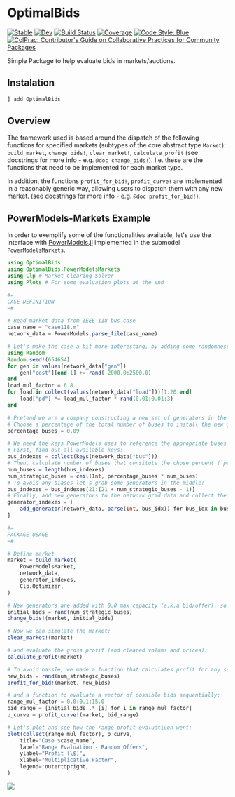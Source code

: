 # OptimalBids

[![Stable](https://img.shields.io/badge/docs-stable-blue.svg)](https://andrewrosemberg.github.io/OptimalBids.jl/stable)
[![Dev](https://img.shields.io/badge/docs-dev-blue.svg)](https://andrewrosemberg.github.io/OptimalBids.jl/dev)
[![Build Status](https://github.com/andrewrosemberg/OptimalBids.jl/actions/workflows/JuliaNightly.yml/badge.svg?branch=main)](https://github.com/andrewrosemberg/OptimalBids.jl/actions/workflows/JuliaNightly.yml?query=branch%3Amain)
[![Coverage](https://codecov.io/gh/andrewrosemberg/OptimalBids.jl/branch/main/graph/badge.svg)](https://codecov.io/gh/andrewrosemberg/OptimalBids.jl)
[![Code Style: Blue](https://img.shields.io/badge/code%20style-blue-4495d1.svg)](https://github.com/andrewrosemberg/BlueStyle)
[![ColPrac: Contributor's Guide on Collaborative Practices for Community Packages](https://img.shields.io/badge/ColPrac-Contributor's%20Guide-blueviolet)](https://github.com/SciML/ColPrac)

Simple Package to help evaluate bids in markets/auctions.

## Instalation

```julia
] add OptimalBids
```

## Overview

The framework used is based around the dispatch of the following functions for specified markets (subtypes of the core abstract type `Market`):
`build_market`, `change_bids!`, `clear_market!`, `calculate_profit` (see docstrings for more info - e.g. `@doc change_bids!`). I.e. these are the functions that need to be implemented for each market type.

In addition, the functions `profit_for_bid!`, `profit_curve!` are implemented in a reasonably generic way, allowing users to dispatch them with any new market. (see docstrings for more info - e.g. `@doc profit_for_bid!`).

## PowerModels-Markets Example

In order to exemplify some of the functionalities available, let's use the interface with [PowerModels.jl](https://github.com/lanl-ansi/PowerModels.jl) implemented in the submodel `PowerModelsMarkets`.


```julia
using OptimalBids
using OptimalBids.PowerModelsMarkets
using Clp # Market Clearing Solver
using Plots # For some evaluation plots at the end

#=
CASE DEFINITION
=#

# Read market data from IEEE 118 bus case
case_name = "case118.m"
network_data = PowerModels.parse_file(case_name)

# Let's make the case a bit more interesting, by adding some randomness to existing generators costs and available load.
using Random
Random.seed!(654654)
for gen in values(network_data["gen"])
    gen["cost"][end-1] += rand(-2000.0:2500.0)
end
load_mul_factor = 6.8
for load in collect(values(network_data["load"]))[1:20:end]
    load["pd"] *= load_mul_factor * rand(0.01:0.01:3)
end

# Pretend we are a company constructing a new set of generators in the grid.
# Choose a percentage of the total number of buses to install the new generators:
percentage_buses = 0.09

# We need the keys PowerModels uses to reference the appropriate buses in it's network data dictionary.
# First, find out all available keys:
bus_indexes = collect(keys(network_data["bus"]))
# Then, calculate number of buses that consitute the chose percent (`percentage_buses`):
num_buses = length(bus_indexes)
num_strategic_buses = ceil(Int, percentage_buses * num_buses)
# To avoid any biases let's grab some generators in the middle:
bus_indexes = bus_indexes[21:(21 + num_strategic_buses - 1)]
# Finally, add new generators to the network grid data and collect their reference keys.
generator_indexes = [
    add_generator(network_data, parse(Int, bus_idx)) for bus_idx in bus_indexes
]

#=
PACKAGE USAGE
=#

# Define market
market = build_market(
    PowerModelsMarket,
    network_data,
    generator_indexes,
    Clp.Optimizer,
)

# New generators are added with 0.0 max capacity (a.k.a bid/offer), so lets change their volume offers:
initial_bids = rand(num_strategic_buses)
change_bids!(market, initial_bids)

# Now we can simulate the market:
clear_market!(market)

# and evaluate the gross profit (and cleared volums and prices):
calculate_profit(market)

# To avoid hassle, we made a function that calculates profit for any set of bids/offers:
new_bids = rand(num_strategic_buses)
profit_for_bid!(market, new_bids)

# and a function to evaluate a vector of possible bids sequentially:
range_mul_factor = 0.0:0.1:15.0
bid_range = [initial_bids .* [i] for i in range_mul_factor]
p_curve = profit_curve!(market, bid_range)

# Let's plot and see how the range profit evaluatiuon went:
plot(collect(range_mul_factor), p_curve,
    title="Case $case_name",
    label="Range Evaluation - Random Offers",
    ylabel="Profit (\$)",
    xlabel="Multiplicative Factor",
    legend=:outertopright,
)
```
![](https://github.com/andrewrosemberg/PortfolioOpt/blob/master/docs/src/assets/profit_curve.png?raw=true)